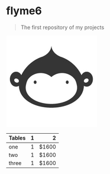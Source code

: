 # flyme6
> The first repository of my projects

![logo](https://github.com/mokro1/flyme6/blob/master/logo.jpg)

| Tables        | 1  | 2  |
| ------------- |:-------------:| -----:|
| one      | 1 | $1600 |
| two     | 1      |  $1600 |
| three | 1      |   $1600 |

